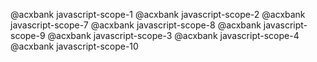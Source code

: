 @acxbank javascript-scope-1
@acxbank javascript-scope-2
@acxbank javascript-scope-7
@acxbank javascript-scope-8
@acxbank javascript-scope-9
@acxbank javascript-scope-3
@acxbank javascript-scope-4
@acxbank javascript-scope-10